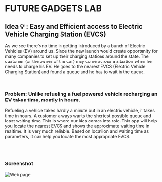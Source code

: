 # FUTURE GADGETS LAB
## Idea  :bulb: : Easy and Efficient access to Electric Vehicle Charging Station (EVCS)
As we see there's no time in getting introduced by a bunch of Electric Vehicles (EV) around us. 
Since the new launch would create opportunity for many companies to set up their charging stations around the state. 
The customer (or the owner of the car) may come across a situation when he needs to charge his EV. He goes to the nearest EVCS (Electric Vehicle Charging Station) and found a queue and he has to wait in the queue.

<br>

### Problem: Unlike refueling a fuel powered vehicle recharging an EV takes time, mostly in hours.
Refueling a vehicle takes hardly a minute but in an electric vehicle, it takes time in hours.
A customer always wants the shortest possible queue and least waiting time. This is where our idea comes into role.
This app will help you locate the nearest EVCS and shows the approximate waiting time in realtime. It is very much reliable. Based on locatiion and waiting time as parameters, it can help you locate the most appropriate EVCS.

<br><br>

### Screenshot

![Web page](https://github.com/tarunlahrod/FUTURE-GADGETS-LAB/blob/master/Screenshots/EESLWebApp.png)